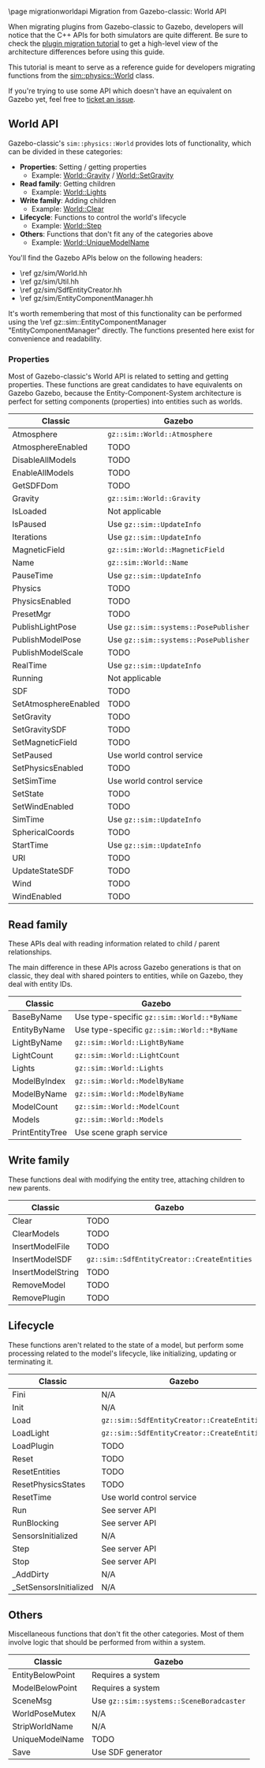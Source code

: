 \page migrationworldapi Migration from Gazebo-classic: World API

When migrating plugins from Gazebo-classic to Gazebo, developers will
notice that the C++ APIs for both simulators are quite different. Be sure to
check the [plugin migration tutorial](migrationplugins.html) to get a high-level
view of the architecture differences before using this guide.

This tutorial is meant to serve as a reference guide for developers migrating
functions from the
[sim::physics::World](http://osrf-distributions.s3.amazonaws.com/gazebo/api/11.0.0/classgazebo_1_1physics_1_1World.html)
class.

If you're trying to use some API which doesn't have an equivalent on Gazebo
yet, feel free to
[ticket an issue](https://github.com/gazebosim/gz-sim/issues/).

## World API

Gazebo-classic's `sim::physics::World` provides lots of functionality, which
can be divided in these categories:

* **Properties**: Setting / getting properties
    * Example: [World::Gravity](http://osrf-distributions.s3.amazonaws.com/gazebo/api/11.0.0/classgazebo_1_1physics_1_1World.html#a700b50d9b34e470cb1b5fbbd33625b1e) / [World::SetGravity](http://osrf-distributions.s3.amazonaws.com/gazebo/api/11.0.0/classgazebo_1_1physics_1_1World.html#aff59ef61889e38ef3c2f09bda0c7cfbf)
* **Read family**: Getting children
    * Example: [World::Lights](http://osrf-distributions.s3.amazonaws.com/gazebo/api/11.0.0/classgazebo_1_1physics_1_1World.html#a64a748a669cf5cb42bb3794afab6fa53)
* **Write family**: Adding children
    * Example: [World::Clear](http://osrf-distributions.s3.amazonaws.com/gazebo/api/11.0.0/classgazebo_1_1physics_1_1World.html#aa71d36872f416feaa853788a7a7a7ef8)
* **Lifecycle**: Functions to control the world's lifecycle
    * Example: [World::Step](http://osrf-distributions.s3.amazonaws.com/gazebo/api/11.0.0/classgazebo_1_1physics_1_1World.html#af272078d98d7f24a1f8949993d2d5493)
* **Others**: Functions that don't fit any of the categories above
    * Example: [World::UniqueModelName](http://osrf-distributions.s3.amazonaws.com/gazebo/api/11.0.0/classgazebo_1_1physics_1_1World.html#a05934164af0cf95eb5a4be70e726846d)

You'll find the Gazebo APIs below on the following headers:

* \ref gz/sim/World.hh
* \ref gz/sim/Util.hh
* \ref gz/sim/SdfEntityCreator.hh
* \ref gz/sim/EntityComponentManager.hh

It's worth remembering that most of this functionality can be performed using
the \ref gz::sim::EntityComponentManager "EntityComponentManager" directly.
The functions presented here exist for convenience and readability.

### Properties

Most of Gazebo-classic's World API is related to setting and getting
properties. These functions are great candidates to have equivalents on Gazebo
Gazebo, because the Entity-Component-System architecture is perfect for setting
components (properties) into entities such as worlds.

Classic | Gazebo
-- | --
Atmosphere | `gz::sim::World::Atmosphere`
AtmosphereEnabled | TODO
DisableAllModels | TODO
EnableAllModels | TODO
GetSDFDom | TODO
Gravity | `gz::sim::World::Gravity`
IsLoaded | Not applicable
IsPaused | Use `gz::sim::UpdateInfo`
Iterations | Use `gz::sim::UpdateInfo`
MagneticField | `gz::sim::World::MagneticField`
Name | `gz::sim::World::Name`
PauseTime | Use `gz::sim::UpdateInfo`
Physics | TODO
PhysicsEnabled | TODO
PresetMgr | TODO
PublishLightPose | Use `gz::sim::systems::PosePublisher`
PublishModelPose | Use `gz::sim::systems::PosePublisher`
PublishModelScale | TODO
RealTime | Use `gz::sim::UpdateInfo`
Running | Not applicable
SDF | TODO
SetAtmosphereEnabled | TODO
SetGravity | TODO
SetGravitySDF | TODO
SetMagneticField | TODO
SetPaused | Use world control service
SetPhysicsEnabled | TODO
SetSimTime | Use world control service
SetState | TODO
SetWindEnabled | TODO
SimTime | Use `gz::sim::UpdateInfo`
SphericalCoords | TODO
StartTime | Use `gz::sim::UpdateInfo`
URI | TODO
UpdateStateSDF | TODO
Wind | TODO
WindEnabled | TODO

## Read family

These APIs deal with reading information related to child / parent
relationships.

The main difference in these APIs across Gazebo generations is that
on classic, they deal with shared pointers to entities, while on Gazebo,
they deal with entity IDs.

Classic | Gazebo
-- | --
BaseByName | Use type-specific `gz::sim::World::*ByName`
EntityByName | Use type-specific `gz::sim::World::*ByName`
LightByName | `gz::sim::World::LightByName`
LightCount |  `gz::sim::World::LightCount`
Lights | `gz::sim::World::Lights`
ModelByIndex |  `gz::sim::World::ModelByName`
ModelByName | `gz::sim::World::ModelByName`
ModelCount | `gz::sim::World::ModelCount`
Models | `gz::sim::World::Models`
PrintEntityTree | Use scene graph service

## Write family

These functions deal with modifying the entity tree, attaching children to new
parents.

Classic | Gazebo
-- | --
Clear | TODO
ClearModels | TODO
InsertModelFile | TODO
InsertModelSDF | `gz::sim::SdfEntityCreator::CreateEntities`
InsertModelString | TODO
RemoveModel | TODO
RemovePlugin | TODO

## Lifecycle

These functions aren't related to the state of a model, but perform some
processing related to the model's lifecycle, like initializing, updating or
terminating it.

Classic | Gazebo
-- | --
Fini | N/A
Init | N/A
Load | `gz::sim::SdfEntityCreator::CreateEntities`
LoadLight | `gz::sim::SdfEntityCreator::CreateEntities`
LoadPlugin | TODO
Reset | TODO
ResetEntities | TODO
ResetPhysicsStates | TODO
ResetTime | Use world control service
Run | See server API
RunBlocking | See server API
SensorsInitialized | N/A
Step | See server API
Stop | See server API
_AddDirty | N/A
_SetSensorsInitialized | N/A

## Others

Miscellaneous functions that don't fit the other categories. Most of them involve
logic that should be performed from within a system.

Classic | Gazebo
-- | --
EntityBelowPoint | Requires a system
ModelBelowPoint | Requires a system
SceneMsg | Use `gz::sim::systems::SceneBoradcaster`
WorldPoseMutex | N/A
StripWorldName | N/A
UniqueModelName | TODO
Save | Use SDF generator
